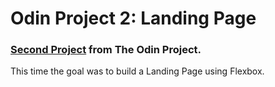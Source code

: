 # Odin Project 2: Landing Page

### [Second Project](https://www.theodinproject.com/lessons/foundations-landing-page) from The Odin Project.

This time the goal was to build a Landing Page using Flexbox.